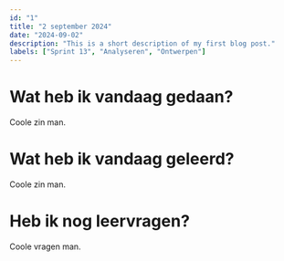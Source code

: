 ```yaml
---
id: "1"
title: "2 september 2024"
date: "2024-09-02"
description: "This is a short description of my first blog post."
labels: ["Sprint 13", "Analyseren", "Ontwerpen"]
---
```


# Wat heb ik vandaag gedaan?

Coole zin man.

# Wat heb ik vandaag geleerd?

Coole zin man.

# Heb ik nog leervragen?

Coole vragen man.